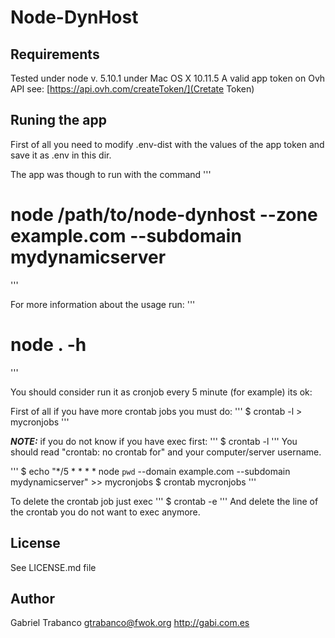 # Node-DynHost

## Requirements

Tested under node v. 5.10.1 under Mac OS X 10.11.5
A valid app token on Ovh API see: [https://api.ovh.com/createToken/](Cretate Token)

## Runing the app

First of all you need to modify .env-dist with the values of the app token and save it as .env in this dir.

The app was though to run with the command
'''
# node /path/to/node-dynhost --zone example.com --subdomain mydynamicserver
'''

For more information about the usage run:
'''
# node . -h
'''

You should consider run it as cronjob every 5 minute (for example) its ok:

First of all if you have more crontab jobs you must do:
'''
$ crontab -l > mycronjobs
'''

***NOTE:*** if you do not know if you have exec first:
'''
$ crontab -l
'''
You should read "crontab: no crontab for" and your computer/server username.

'''
$ echo "*/5 * * * * node `pwd` --domain example.com --subdomain mydynamicserver" >> mycronjobs
$ crontab mycronjobs
'''

To delete the crontab job just exec
'''
$ crontab -e
'''
And delete the line of the crontab you do not want to exec anymore.

## License

See LICENSE.md file

## Author

Gabriel Trabanco <gtrabanco@fwok.org>
http://gabi.com.es